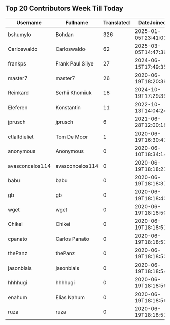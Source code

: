 ## Top 20 Contributors Week Till Today ##
|Username|Fullname|Translated|DateJoined|Language|
|--------|--------|----------|----------|-------|
|bshumylo|Bohdan|326|2025-01-05T23:41:01.|uk|
|Carloswaldo|Carloswaldo|62|2025-03-05T14:47:36.|es|
|frankps|Frank Paul Silye|27|2024-06-15T17:49:35.|nb_NO|
|master7|master7|26|2020-06-19T18:20:39.|pl|
|Reinkard|Serhii Khomiuk|18|2024-10-19T17:29:39.|uk|
|Eleferen|Konstantin|11|2022-10-13T14:04:24Z|ru|
|jprusch|jprusch|6|2021-06-28T12:00:18.|de|
|ctlaltdieliet|Tom De Moor|1|2020-06-19T16:30:47Z|nl|
|anonymous|Anonymous|0|2020-06-10T18:34:14.||
|avasconcelos114|avasconcelos114|0|2020-06-19T18:18:27Z||
|babu|babu|0|2020-06-19T18:18:37.||
|gb|gb|0|2020-06-19T18:18:43.||
|wget|wget|0|2020-06-19T18:18:50Z|ro|
|Chikei|Chikei|0|2020-06-19T18:18:51Z|zh_Hant|
|cpanato|Carlos Panato|0|2020-06-19T18:18:53Z||
|thePanz|thePanz|0|2020-06-19T18:18:53Z||
|jasonblais|jasonblais|0|2020-06-19T18:18:54Z||
|hhhhugi|hhhhugi|0|2020-06-19T18:18:56.||
|enahum|Elias  Nahum|0|2020-06-19T18:18:56Z|es|
|ruza|ruza|0|2020-06-19T18:18:57.||

